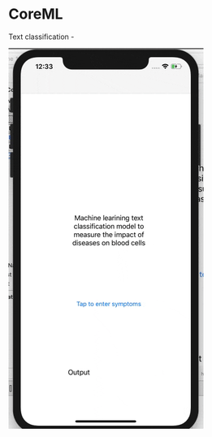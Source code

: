 # CoreML

Text classification - 


![Output](https://github.com/AkshayDevkate/CoreML/blob/main/Text%20classification/using%20storyboard/output/output.gif)

